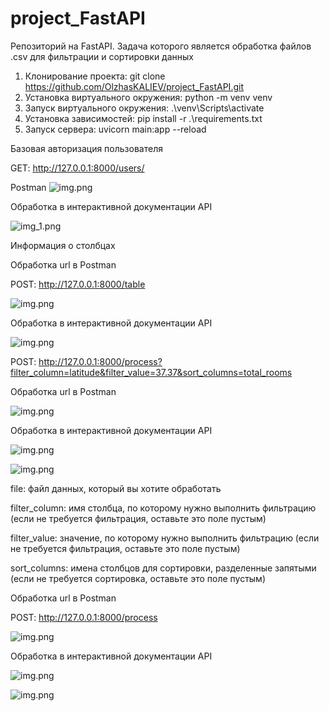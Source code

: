 # project_FastAPI

Репозиторий на FastAPI. Задача которого является обработка файлов .csv для фильтрации и сортировки данных

1. Клонирование проекта: git clone https://github.com/OlzhasKALIEV/project_FastAPI.git
2. Установка виртуального окружения: python -m venv venv
3. Запуск виртуального окружения: .\venv\Scripts\activate
4. Установка зависимостей: pip install -r .\requirements.txt
5. Запуск сервера: uvicorn main:app --reload

Базовая авторизация пользователя

GET: http://127.0.0.1:8000/users/

Postman
![img.png](media/img_8.png)

Обработка в интерактивной документации API

![img_1.png](media/img_9.png)

Информация о столбцах 

Обработка url в Postman

POST: http://127.0.0.1:8000/table

![img.png](media/img.png)

Обработка в интерактивной документации API

![img.png](media/img_1.png)

POST: http://127.0.0.1:8000/process?filter_column=latitude&filter_value=37.37&sort_columns=total_rooms

Обработка url в Postman

![img.png](media/img_2.png)

Обработка в интерактивной документации API

![img.png](media/img_3.png)

![img.png](media/img_4.png)

file: файл данных, который вы хотите обработать

filter_column: имя столбца, по которому нужно выполнить фильтрацию (если не требуется фильтрация, оставьте это поле пустым) 

filter_value: значение, по которому нужно выполнить фильтрацию (если не требуется фильтрация, оставьте это поле пустым)

sort_columns: имена столбцов для сортировки, разделенные запятыми (если не требуется сортировка, оставьте это поле пустым)


Обработка url в Postman

POST: http://127.0.0.1:8000/process

![img.png](media/img_5.png)

Обработка в интерактивной документации API

![img.png](media/img_7.png)

![img.png](media/img_6.png)
